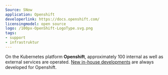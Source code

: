 ```yaml
---
Source: SNow
application: Openshift
developerlink: https://docs.openshift.com/
licensingmodel: open source
logo: /100px-OpenShift-LogoType.svg.png
tags:
- support
- infrastruktur
---
```

On the Kubernetes platform __Openshift__, approximately 100 internal as well as external services are operated.
[New in-house developments](../publish) are always developed for Openshift.

